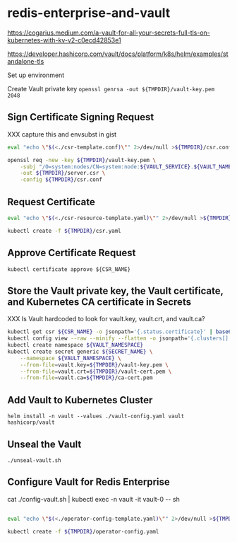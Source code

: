 # redis-enterprise-and-vault

https://cogarius.medium.com/a-vault-for-all-your-secrets-full-tls-on-kubernetes-with-kv-v2-c0ecd42853e1

https://developer.hashicorp.com/vault/docs/platform/k8s/helm/examples/standalone-tls

Set up environment

Create Vault private key
``openssl genrsa -out ${TMPDIR}/vault-key.pem 2048``

## Sign Certificate Signing Request

XXX capture this and envsubst in gist

```sh
eval "echo \"$(<./csr-template.conf)\"" 2>/dev/null >${TMPDIR}/csr.conf

openssl req -new -key ${TMPDIR}/vault-key.pem \
    -subj "/O=system:nodes/CN=system:node:${VAULT_SERVICE}.${VAULT_NAMESPACE}.svc" \
    -out ${TMPDIR}/server.csr \
    -config ${TMPDIR}/csr.conf
```

## Request Certificate

```sh
eval "echo \"$(<./csr-resource-template.yaml)\"" 2>/dev/null >${TMPDIR}/csr.yaml

kubectl create -f ${TMPDIR}/csr.yaml
```

## Approve Certificate Request

`kubectl certificate approve ${CSR_NAME}`

## Store the Vault private key, the Vault certificate, and Kubernetes CA certificate in Secrets

XXX Is Vault hardcoded to look for vault.key, vault.crt, and vault.ca?

```sh
kubectl get csr ${CSR_NAME} -o jsonpath='{.status.certificate}' | base64 -d >${TMPDIR}/vault-cert.pem
kubectl config view --raw --minify --flatten -o jsonpath='{.clusters[].cluster.certificate-authority-data}' | base64 -d >${TMPDIR}/ca-cert.pem
kubectl create namespace ${VAULT_NAMESPACE}
kubectl create secret generic ${SECRET_NAME} \
    --namespace ${VAULT_NAMESPACE} \
    --from-file=vault.key=${TMPDIR}/vault-key.pem \
    --from-file=vault.crt=${TMPDIR}/vault-cert.pem \
    --from-file=vault.ca=${TMPDIR}/ca-cert.pem
```

## Add Vault to Kubernetes Cluster

`helm install -n vault --values ./vault-config.yaml vault hashicorp/vault`

## Unseal the Vault

`./unseal-vault.sh`

## Configure Vault for Redis Enterprise

cat ./config-vault.sh | kubectl exec -n vault -it vault-0 -- sh

##

```sh
eval "echo \"$(<./operator-config-template.yaml)\"" 2>/dev/null >${TMPDIR}/operator-config.yaml

kubectl create -f ${TMPDIR}/operator-config.yaml
```